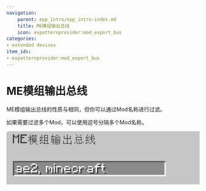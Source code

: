 ```yaml
---
navigation:
    parent: epp_intro/epp_intro-index.md
    title: ME模组输出总线
    icon: expatternprovider:mod_export_bus
categories:
- extended devices
item_ids:
- expatternprovider:mod_export_bus
---
```


# ME模组输出总线

<GameScene zoom="8" background="transparent">
  <ImportStructure src="../structure/cable_mod_export_bus.snbt"></ImportStructure>
</GameScene>

ME模组输出总线的性质与<ItemLink id="ae2:export_bus" />相同，但你可以通过Mod名称进行过滤。

如果需要过滤多个Mod，可以使用逗号分隔多个Mod名称。

![PIC](../pic/mod_bus_name2.png)
